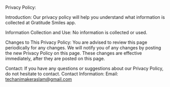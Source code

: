 Privacy Policy:

Introduction:
Our privacy policy will help you understand what information is collected at Gratitude Smiles app.

Information Collection and Use:
No information is collected or used.

Changes to This Privacy Policy:
You are advised to review this page periodically for any changes. We will notify you of any changes by posting the new Privacy Policy on this page. These changes are effective immediately, after they are posted on this page.

Contact:
If you have any questions or suggestions about our Privacy Policy, do not hesitate to contact.
Contact Information:
Email: techanimakeraslam@gmail.com
